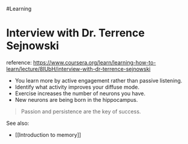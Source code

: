 #Learning 
# Interview with Dr. Terrence Sejnowski
reference: https://www.coursera.org/learn/learning-how-to-learn/lecture/8IUbH/interview-with-dr-terrence-sejnowski


- You learn more by active engagement rather than passive listening.
- Identify what activity improves your diffuse mode.
- Exercise increases the number of neurons you have.
- New neurons are being born in the hippocampus.

> Passion and persistence are the key of success.

See also:
- [[Introduction to memory]]